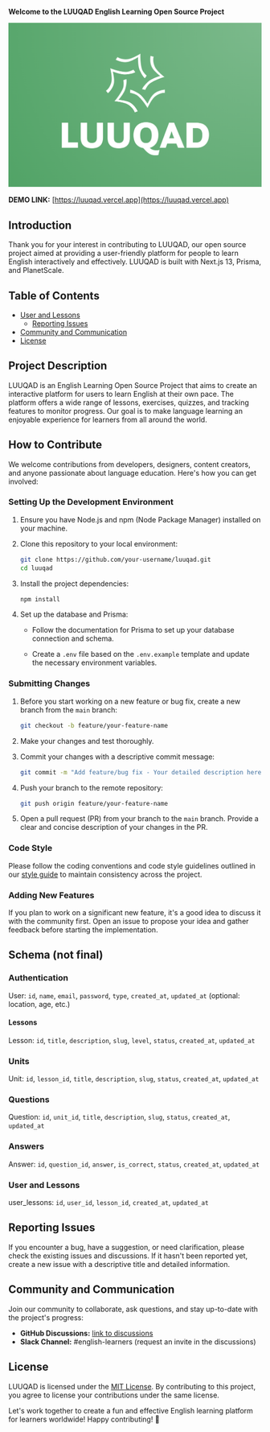 **Welcome to the LUUQAD English Learning Open Source Project**

![LUUQAD Logo](/public/luuqad.png)

**DEMO LINK:** [https://luuqad.vercel.app](https://luuqad.vercel.app)

## Introduction

Thank you for your interest in contributing to LUUQAD, our open source project aimed at providing a user-friendly platform for people to learn English interactively and effectively. LUUQAD is built with Next.js 13, Prisma, and PlanetScale.

## Table of Contents

- [User and Lessons](#user-and-lessons)
  - [Reporting Issues](#reporting-issues)
- [Community and Communication](#community-and-communication)
- [License](#license)

## Project Description

LUUQAD is an English Learning Open Source Project that aims to create an interactive platform for users to learn English at their own pace. The platform offers a wide range of lessons, exercises, quizzes, and tracking features to monitor progress. Our goal is to make language learning an enjoyable experience for learners from all around the world.

## How to Contribute

We welcome contributions from developers, designers, content creators, and anyone passionate about language education. Here's how you can get involved:

### Setting Up the Development Environment

1. Ensure you have Node.js and npm (Node Package Manager) installed on your machine.

2. Clone this repository to your local environment:

   ```bash
   git clone https://github.com/your-username/luuqad.git
   cd luuqad
   ```

3. Install the project dependencies:

   ```bash
   npm install
   ```

4. Set up the database and Prisma:

   - Follow the documentation for Prisma to set up your database connection and schema.

   - Create a `.env` file based on the `.env.example` template and update the necessary environment variables.

### Submitting Changes

1. Before you start working on a new feature or bug fix, create a new branch from the `main` branch:

   ```bash
   git checkout -b feature/your-feature-name
   ```

2. Make your changes and test thoroughly.

3. Commit your changes with a descriptive commit message:

   ```bash
   git commit -m "Add feature/bug fix - Your detailed description here"
   ```

4. Push your branch to the remote repository:

   ```bash
   git push origin feature/your-feature-name
   ```

5. Open a pull request (PR) from your branch to the `main` branch. Provide a clear and concise description of your changes in the PR.

### Code Style

Please follow the coding conventions and code style guidelines outlined in our [style guide](STYLE_GUIDE.md) to maintain consistency across the project.

### Adding New Features

If you plan to work on a significant new feature, it's a good idea to discuss it with the community first. Open an issue to propose your idea and gather feedback before starting the implementation.

## Schema (not final)

### Authentication

User: `id`, `name`, `email`, `password`, `type`, `created_at`, `updated_at` (optional: location, age, etc.)

#### Lessons

Lesson: `id`, `title`, `description`, `slug`, `level`, `status`, `created_at`, `updated_at`

### Units

Unit: `id`, `lesson_id`, `title`, `description`, `slug`, `status`, `created_at`, `updated_at`

### Questions

Question: `id`, `unit_id`, `title`, `description`, `slug`, `status`, `created_at`, `updated_at`

### Answers

Answer: `id`, `question_id`, `answer`, `is_correct`, `status`, `created_at`, `updated_at`

### User and Lessons

user_lessons: `id`, `user_id`, `lesson_id`, `created_at`, `updated_at`

## Reporting Issues

If you encounter a bug, have a suggestion, or need clarification, please check the existing issues and discussions. If it hasn't been reported yet, create a new issue with a descriptive title and detailed information.

## Community and Communication

Join our community to collaborate, ask questions, and stay up-to-date with the project's progress:

- **GitHub Discussions:** [link to discussions](https://github.com/your-username/luuqad/discussions)
- **Slack Channel:** #english-learners (request an invite in the discussions)

## License

LUUQAD is licensed under the [MIT License](LICENSE). By contributing to this project, you agree to license your contributions under the same license.

Let's work together to create a fun and effective English learning platform for learners worldwide! Happy contributing! 🚀